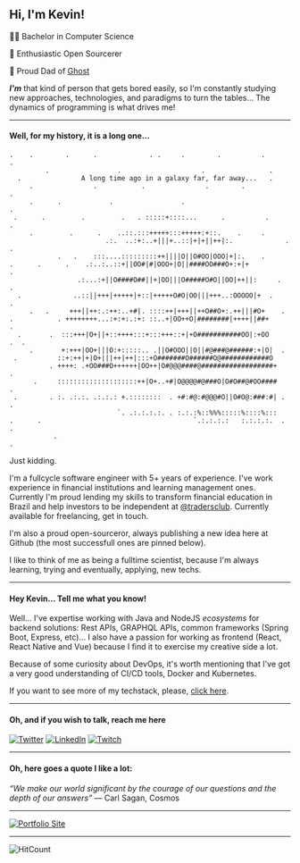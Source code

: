 ## Hi, I'm Kevin!

👨‍🎓 Bachelor in Computer Science

🧙 Enthusiastic Open Sourcerer

🐶 Proud Dad of [Ghost](https://www.instagram.com/stories/highlights/18064206010048203/)

***I'm*** that kind of person that gets bored easily, so I'm constantly studying new approaches, technologies, and paradigms to turn the tables... The dynamics of programming is what drives me!

---

#### Well, for my history, it is a long one...
```ascii
.    .        .      .             . .     .        .          .          .
         .                 .                    .                .
  .               A long time ago in a galaxy far, far away...   .
     .               .           .               .        .             .
     .      .            .                 .                                .
 .      .         .         .   . :::::+::::...      .          .         .
     .         .      .    ..::.:::+++++:::+++++:+::.    .     .
                        .:.  ..:+:..+|||+..::|+|+||++|:.             .     .
            .   .    :::....:::::::::++||||O||O#OO|OOO|+|:.    .
.      .      .    .:..:..::+||OO#|#|OOO+|O||####OO###O+:+|+               .
                 .:...:+||O####O##||+|OO|||O#####O#O||OO|++||:     .    .
  .             ..::||+++|+++++|+::|+++++O#O|OO|||+++..:OOOOO|+  .         .
     .   .     +++||++:.:++:..+#|. ::::++|+++||++O##O+:.++|||#O+    .
.           . ++++++++...:+:+:.:+: ::..+|OO++O|########|++++||##+            .
  .       .  :::+++|O+||+::++++:::+:::+++::+|+O###########OO|:+OO       .  .
     .       +:+++|OO+|||O:+:::::.. .||O#OOO||O||#@###@######:+|O|  .
 .          ::+:++|+|O+|||++|++|:::+O#######O######O@############O
          . ++++: .+OO###O++++++|OO++|O#@@@####@##################+         .
      .     ::::::::::::::::::::++|O+..+#|O@@@@#@###O|O#O##@#OO####     .
 .        . :. .:.:. .:.:.: +.::::::::  . +#:#@:#@@@#O||O#O@:###:#| .      .
                           `. .:.:.:.:. . :.:.:%::%%%:::::%::::%:::
.      .                                      `.:.:.:.:   :.:.:.:.  .   .
           .                                                                .
```

Just kidding.

I'm a fullcycle software engineer with 5+ years of experience. I've work experience in financial institutions and learning management ones. Currently I'm proud lending my skills to transform financial education in Brazil and help investors to be independent at [@tradersclub](https://github.com/tradersclub). Currently available for freelancing, get in touch.

I'm also a proud open-sourceror, always publishing a new idea here at Github (the most successfull ones are pinned below).


I like to think of me as being a fulltime scientist, because I'm always learning, trying and eventually, applying, new techs.

---

#### Hey Kevin... Tell me what you know!

Well... I've expertise working with Java and NodeJS *ecosystems* for backend solutions: Rest APIs, GRAPHQL APIs, common frameworks (Spring Boot, Express, etc)... I also have a passion for working as frontend (React, React Native and Vue) because I find it to exercise my creative side a lot.

Because of some curiosity about DevOps, it's worth mentioning that I've got a very good understanding of CI/CD tools, Docker and Kubernetes.

If you want to see more of my techstack, please, [click here](https://www.stackshare.io/kevinfaguiar/kevin-techstack).

---

#### Oh, and if you wish to talk, reach me here

[![Twitter](https://img.shields.io/badge/%40kevinfaguiar-Twitter-2EA1F2?style=for-the-badge&logo=twitter)](https://twitter.com/kevinfaguiar)
[![LinkedIn](https://img.shields.io/badge/Kevin-LinkedIn-1F77B5?style=for-the-badge&logo=linkedin)](https://www.linkedin.com/in/kevin-de-faveri-aguiar-786972142)
[![Twitch](https://img.shields.io/badge/kevinismymain-Twitch-9147FF?style=for-the-badge&logo=twitch)](https://www.twitch.tv/kevinismymain)

---

#### Oh, here goes a quote I like a lot:

*“We make our world significant by the courage of our questions and the depth of our answers”*
― Carl Sagan, Cosmos

---

[![Portfolio Site](https://img.shields.io/badge/Portfolio-Site-232424?style=for-the-badge)](https://kevinfaveri.now.sh/)

---

![HitCount](http://hits.dwyl.com/kevinfaguiar/kevinfaguiar/kevinfaguiar.svg)
